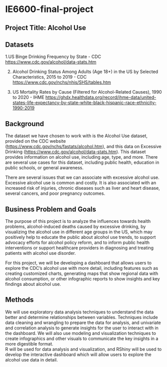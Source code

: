 # IE6600-final-project
## Project Title: Alcohol Use
## Datasets
1.US Binge Drinking Frequency by State - CDC
 https://www.cdc.gov/alcohol/data-stats.htm 


2. Alcohol Drinking Status Among Adults (Age 18+) in the US by Selected Characteristics, 2015 to 2019 - CDC
https://www.cdc.gov/nchs/nhis/SHS/tables.htm 


3. US Mortality Rates by Cause (Filtered for Alcohol-Related Causes), 1990 to 2020 - IHME
https://ghdx.healthdata.org/record/ihme-data/united-states-life-expectancy-by-state-white-black-hispanic-race-ethnicity-1990-2019 

## Background
The dataset we have chosen to work with is the Alcohol Use dataset, provided on the CDC website (https://www.cdc.gov/nchs/fastats/alcohol.htm), and this data on Excessive Drinking (https://www.cdc.gov/alcohol/data-stats.htm). This dataset provides information on alcohol use, including age, type, and more. There are several use cases for this dataset, including public health, education in public schools, or general awareness. 

There are several issues that we can associate with excessive alcohol use. Excessive alcohol use is common and costly. It is also associated with an increased risk of injuries, chronic diseases such as liver and heart disease, several cancers, and poor pregnancy outcomes.

## Business Problem and Goals
The purpose of this project is to analyze the influences towards health problems, alcohol-induced deaths caused by excessive drinking, by visualizing the alcohol use in different age groups in the US, which may positively help to educate the public about alcohol use trends, to support advocacy efforts for alcohol policy reform, and to inform public health interventions or support healthcare providers in diagnosing and treating patients with alcohol use disorder. 

For this project, we will be developing a dashboard that allows users to explore the CDC’s alcohol use with more detail, including features such as creating customized charts, generating maps that show regional data with alcohol consumption, or other infographic reports to show insights and key findings about alcohol use. 


## Methods

We will use exploratory data analysis techniques to understand the data better and determine relationships between variables. Techniques include data cleaning and wrangling to prepare the data for analysis, and univariate and correlation analysis to generate insights for the user to interact with in the dashboard. We will also use modeling and visualization techniques to create infographics and other visuals to communicate the key insights in a more digestible format.  
R will be used for data analysis and visualization, and RShiny will be used to develop the interactive dashboard which will allow users to explore the alcohol use data in detail. 
